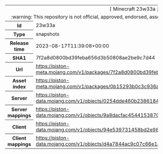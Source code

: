 <html><table>
<tr><td colspan="2" align="center"><img width="0" height="0"><br/>⌈ Minecraft 23w33a ⌋<br/><img width="0" height="0"></td></tr>
<tr><td colspan="2" align="center"><img width="0" height="0"><br/>
:warning: This repository is not official, approved, endorsed, associated or connected with Mojang :warning:
<br/><img width="0" height="0"></td></tr>
<tr><th>Id</th><td>23w33a</td></tr>
<tr><th>Type</th><td>snapshots</td></tr>
<tr><th>Release time</th><td>2023-08-17T11:39:08+00:00</td></tr>
<tr><th>SHA1</th><td>7f2a8d0800bd39feba656d3b50808ae2be9c7d44</td></tr>
<tr><th>Url</th><td><a href="https://piston-meta.mojang.com/v1/packages/7f2a8d0800bd39feba656d3b50808ae2be9c7d44/23w33a.json">https://piston-meta.mojang.com/v1/packages/7f2a8d0800bd39feba656d3b50808ae2be9c7d44/23w33a.json</a></td></tr>
<tr><th>Asset index</th><td><a href="https://piston-meta.mojang.com/v1/packages/0b15293b0c3c936afd2272e24a4f03744eed8e9d/7.json">https://piston-meta.mojang.com/v1/packages/0b15293b0c3c936afd2272e24a4f03744eed8e9d/7.json</a></td></tr>
<tr><th>Server</th><td><a href="https://piston-data.mojang.com/v1/objects/0254dde460b23861840cff6e80fc7fdbbccad88e/server.jar">https://piston-data.mojang.com/v1/objects/0254dde460b23861840cff6e80fc7fdbbccad88e/server.jar</a></td></tr>
<tr><th>Server mappings</th><td><a href="https://piston-data.mojang.com/v1/objects/9a8dacfac454415387007ce564d7a06d07e7ac0f/server.txt">https://piston-data.mojang.com/v1/objects/9a8dacfac454415387007ce564d7a06d07e7ac0f/server.txt</a></td></tr>
<tr><th>Client</th><td><a href="https://piston-data.mojang.com/v1/objects/94e539731458bd2e98a204892b0ed55f715a5011/client.jar">https://piston-data.mojang.com/v1/objects/94e539731458bd2e98a204892b0ed55f715a5011/client.jar</a></td></tr>
<tr><th>Client mappings</th><td><a href="https://piston-data.mojang.com/v1/objects/d4a7844ac9c07c66e1a4b6f4983e03b661dbbe55/client.txt">https://piston-data.mojang.com/v1/objects/d4a7844ac9c07c66e1a4b6f4983e03b661dbbe55/client.txt</a></td></tr>
</table></html>